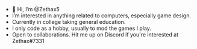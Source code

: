 - 👋 Hi, I’m @Zethax5
- I’m interested in anything related to computers, especially game design.
- Currently in college taking general education.
- I only code as a hobby, usually to mod the games I play.
- Open to collaborations. Hit me up on Discord if you're interested at Zethax#7331

<!---
Zethax5/Zethax5 is a ✨ special ✨ repository because its `README.md` (this file) appears on your GitHub profile.
You can click the Preview link to take a look at your changes.
--->
